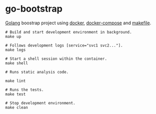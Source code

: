 # go-bootstrap

[Golang](https://golang.org)
boostrap project using
[docker](https://docker.com),
[docker-compose](https://docs.docker.com/compose) and
[makefile](https://www.gnu.org/software/make/manual/make.html).

```
# Build and start development environment in background.
make up

# Follows development logs [service="svc1 svc2..."].
make logs

# Start a shell session within the container.
make shell

# Runs static analysis code.

make lint

# Runs the tests.
make test

# Stop development environment.
make clean
```

